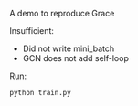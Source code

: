 A demo to reproduce Grace


Insufficient:

- Did not write mini_batch
- GCN does not add self-loop

Run:

```bash
python train.py
```